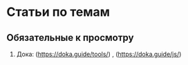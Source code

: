# Статьи по темам

## Обязательные к просмотру

1. Дока: (https://doka.guide/tools/) , (https://doka.guide/js/)
